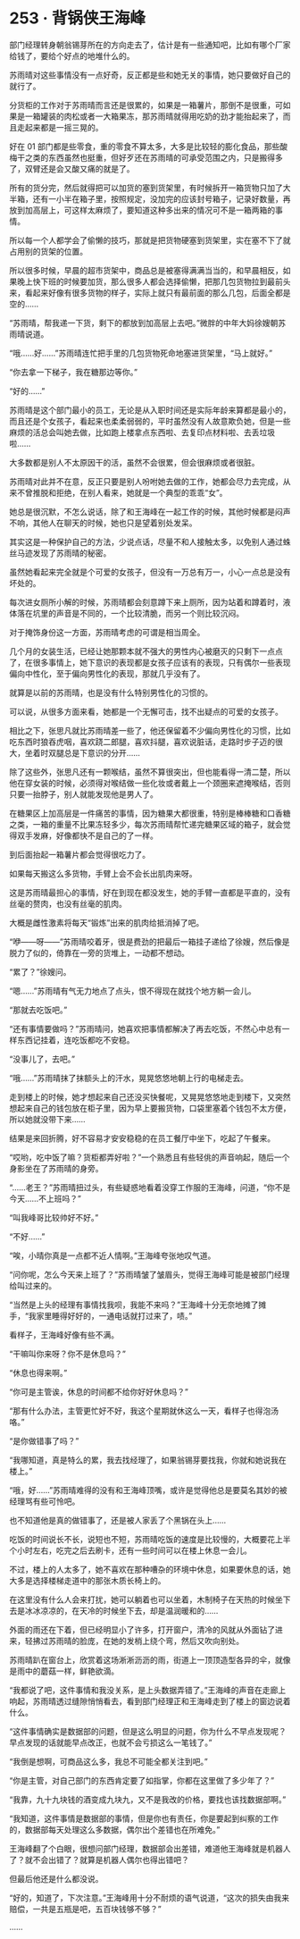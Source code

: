 <link rel="stylesheet" href="../styles/text.css"/>
<h1>253 · 背锅侠王海峰</h1>

部门经理转身朝翁锡芽所在的方向走去了，估计是有一些通知吧，比如有哪个厂家给钱了，要给个好点的地堆什么的。

苏雨晴对这些事情没有一点好奇，反正都是些和她无关的事情，她只要做好自己的就行了。

分货柜的工作对于苏雨晴而言还是很累的，如果是一箱薯片，那倒不是很重，可如果是一箱罐装的肉松或者一大箱果冻，那苏雨晴就得用吃奶的劲才能抬起来了，而且走起来都是一摇三晃的。

好在 01 部门都是些零食，重的零食不算太多，大多是比较轻的膨化食品，那些酸梅干之类的东西虽然也挺重，但好歹还在苏雨晴的可承受范围之内，只是搬得多了，双臂还是会又酸又痛的就是了。

所有的货分完，然后就得把可以加货的塞到货架里，有时候拆开一箱货物只加了大半箱，还有一小半在箱子里，按照规定，没加完的应该封号箱子，记录好数量，再放到加高层上，可这样太麻烦了，要知道这种多出来的情况可不是一箱两箱的事情。

所以每一个人都学会了偷懒的技巧，那就是把货物硬塞到货架里，实在塞不下了就占用别的货架的位置。

所以很多时候，早晨的超市货架中，商品总是被塞得满满当当的，和早晨相反，如果晚上快下班的时候要加货，那么很多人都会选择偷懒，把那几包货物拉到最前头来，看起来好像有很多货物的样子，实际上就只有最前面的那么几包，后面全都是空的……

“苏雨晴，帮我递一下货，剩下的都放到加高层上去吧。”微胖的中年大妈徐嫂朝苏雨晴说道。

“哦……好……”苏雨晴连忙把手里的几包货物死命地塞进货架里，“马上就好。”

“你去拿一下梯子，我在糖那边等你。”

“好的……”

苏雨晴是这个部门最小的员工，无论是从入职时间还是实际年龄来算都是最小的，而且还是个女孩子，看起来也柔柔弱弱的，平时虽然没有人故意欺负她，但是一些麻烦的活总会叫她去做，比如跑上楼拿点东西啦、去复印点材料啦、去丢垃圾啦……

大多数都是别人不太原因干的活，虽然不会很累，但会很麻烦或者很脏。

苏雨晴对此并不在意，反正只要是别人吩咐她去做的工作，她都会尽力去完成，从来不曾推脱和拒绝，在别人看来，她就是一个典型的乖乖“女”。

她总是很沉默，不怎么说话，除了和王海峰在一起工作的时候，其他时候都是闷声不响，其他人在聊天的时候，她也只是望着别处发呆。

其实这是一种保护自己的方法，少说点话，尽量不和人接触太多，以免别人通过蛛丝马迹发现了苏雨晴的秘密。

虽然她看起来完全就是个可爱的女孩子，但没有一万总有万一，小心一点总是没有坏处的。

每次进女厕所小解的时候，苏雨晴都会刻意蹲下来上厕所，因为站着和蹲着时，液体落在坑里的声音是不同的，一个比较清脆，而另一个则比较沉闷。

对于掩饰身份这一方面，苏雨晴考虑的可谓是相当周全。

几个月的女装生活，已经让她那颗本就不强大的男性内心被磨灭的只剩下一点点了，在很多事情上，她下意识的表现都是女孩子应该有的表现，只有偶尔一些表现偏向中性化，至于偏向男性化的表现，那就几乎没有了。

就算是以前的苏雨晴，也是没有什么特别男性化的习惯的。

可以说，从很多方面来看，她都是一个无懈可击，找不出疑点的可爱的女孩子。

相比之下，张思凡就比苏雨晴差一些了，他还保留着不少偏向男性化的习惯，比如吃东西时狼吞虎咽，喜欢跷二郎腿，喜欢抖腿，喜欢说脏话，走路时步子迈的很大，坐着时双腿总是下意识的分开……

除了这些外，张思凡还有一颗喉结，虽然不算很突出，但也能看得一清二楚，所以他在穿女装的时候，必须得对喉结做一些化妆或者戴上一个颈圈来遮掩喉结，否则只要一抬脖子，别人就能发现他是男人了。

在糖果区上加高层是一件痛苦的事情，因为糖果大都很重，特别是棒棒糖和口香糖之类，一箱的重量不比果冻轻多少，每次苏雨晴帮忙递完糖果区域的箱子，就会觉得双手发麻，好像都快不是自己的了一样。

到后面抬起一箱薯片都会觉得很吃力了。

如果每天搬这么多货物，手臂上会不会长出肌肉来呀。

这是苏雨晴最担心的事情，好在到现在都没发生，她的手臂一直都是平直的，没有丝毫的赘肉，也没有丝毫的肌肉。

大概是雌性激素将每天“锻炼”出来的肌肉给抵消掉了吧。

“咿——呀——”苏雨晴咬着牙，很是费劲的把最后一箱挂子递给了徐嫂，然后像是脱力了似的，倚靠在一旁的货堆上，一动都不想动。

“累了？”徐嫂问。

“嗯……”苏雨晴有气无力地点了点头，恨不得现在就找个地方躺一会儿。

“那就去吃饭吧。”

“还有事情要做吗？”苏雨晴问，她喜欢把事情都解决了再去吃饭，不然心中总有一样东西记挂着，连吃饭都吃不安稳。

“没事儿了，去吧。”

“哦……”苏雨晴抹了抹额头上的汗水，晃晃悠悠地朝上行的电梯走去。

走到楼上的时候，她才想起来自己还没买快餐呢，又晃晃悠悠地走到楼下，又突然想起来自己的钱包放在柜子里，因为早上要搬货物，口袋里塞着个钱包不太方便，所以她就没带下来……

结果是来回折腾，好不容易才安安稳稳的在员工餐厅中坐下，吃起了午餐来。

“哎哟，吃中饭了嘛？货柜都弄好啦？”一个熟悉且有些轻佻的声音响起，随后一个身影坐在了苏雨晴的身旁。

“……老王？”苏雨晴扭过头，有些疑惑地看着没穿工作服的王海峰，问道，“你不是今天……不上班吗？”

“叫我峰哥比较帅好不好。”

“不好……”

“唉，小晴你真是一点都不近人情啊。”王海峰夸张地叹气道。

“问你呢，怎么今天来上班了？”苏雨晴皱了皱眉头，觉得王海峰可能是被部门经理给叫过来的。

“当然是上头的经理有事情找我呗，我能不来吗？”王海峰十分无奈地摊了摊手，“我家里睡得好好的，一通电话就打过来了，啧。”

看样子，王海峰好像有些不满。

“干嘛叫你来呀？你不是休息吗？”

“休息也得来啊。”

“你可是主管诶，休息的时间都不给你好好休息吗？”

“那有什么办法，主管更忙好不好，我这个星期就休这么一天，看样子也得泡汤咯。”

“是你做错事了吗？”

“我哪知道，真是特么的累，我去找经理了，如果翁锡芽要找我，你就和她说我在楼上。”

“哦，好……”苏雨晴难得的没有和王海峰顶嘴，或许是觉得他总是要莫名其妙的被经理骂有些可怜吧。

也不知道他是真的做错事了，还是被人家丢了个黑锅在头上……

吃饭的时间说长不长，说短也不短，苏雨晴吃饭的速度是比较慢的，大概要花上半个小时左右，吃完之后去刷卡，还有一些时间可以在楼上休息一会儿。

不过，楼上的人太多了，她不喜欢在那种嘈杂的环境中休息，如果要休息的话，她大多是选择楼梯走道中的那张木质长椅上的。

在这里没有什么人会来打扰，她可以躺着也可以坐着，木制椅子在天热的时候坐下去是冰冰凉凉的，在天冷的时候坐下去，却是温润暖和的……

外面的雨还在下着，但已经明显小了许多，打开窗户，清冷的风就从外面钻了进来，轻拂过苏雨晴的脸庞，在她的发梢上绕个弯，然后又吹向别处。

苏雨晴趴在窗台上，欣赏着这场淅淅沥沥的雨，街道上一顶顶造型各异的伞，就像是雨中的蘑菇一样，鲜艳欲滴。

“我都说了吧，这件事情和我没关系，是上头数据弄错了。”王海峰的声音在走廊上响起，苏雨晴透过缝隙悄悄看去，看到部门经理正和王海峰走到了楼上的窗边说着什么。

“这件事情确实是数据部的问题，但是这么明显的问题，你为什么不早点发现呢？早点发现的话就能早点改正，也就不会亏损这么一笔钱了。”

“我倒是想啊，可商品这么多，我总不可能全都关注到吧。”

“你是主管，对自己部门的东西肯定要了如指掌，你都在这里做了多少年了？”

“我靠，九十九块钱的酒变成九块九，又不是我改的价格，要找也该找数据部啊。”

“我知道，这件事情是数据部的事情，但是你也有责任，你是要起到纠察的工作的，数据部每天处理这么多数据，偶尔出个差错也在所难免。”

王海峰翻了个白眼，很想问部门经理，数据部会出差错，难道他王海峰就是机器人了？就不会出错了？就算是机器人偶尔也得出错吧？

但最后他还是什么都没说。

“好的，知道了，下次注意。”王海峰用十分不耐烦的语气说道，“这次的损失由我来赔偿，一共是五瓶是吧，五百块钱够不够？”

……
